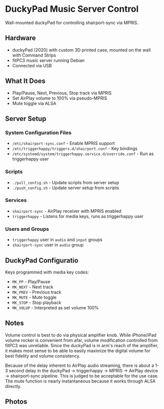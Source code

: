# DuckyPad Music Server Control

Wall-mounted duckyPad for controlling shairport-sync via MPRIS.

## Hardware

- duckyPad (2020) with custom 3D printed case, mounted on the wall with Command Strips
- fitPC3 music server running Debian
- Connected via USB

## What It Does

- Play/Pause, Next, Previous, Stop track via MPRIS
- Set AirPlay volume to 100% via pseudo-MPRIS
- Mute toggle via ALSA

## Server Setup

### System Configuration Files
- `/etc/shairport-sync.conf` - Enable MPRIS support
- `/etc/triggerhappy/triggers.d/shairport.conf` - Key bindings
- `/etc/systemd/system/triggerhappy.service.d/override.conf` - Run as triggerhappy user

### Scripts
- `./pull_config.sh` - Update scripts from server setup
- `./push_config.sh` - Update server setup from scripts

### Services
- `shairport-sync` - AirPlay receiver with MPRIS enabled
- `triggerhappy` - Listens for media keys, runs as triggerhappy user

### Users and Groups
- `triggerhappy` user in `audio` and `input` groups
- `shairport-sync` user in `audio` group

## DuckyPad Configuratio

Keys programmed with media key codes:
- `MK_PP` - Play/Pause
- `MK_NEXT` - Next track
- `MK_PREV` - Previous track
- `MK_MUTE` - Mute toggle
- `MK_STOP` - Stop playback
- `MK_VOLUP` - Interpreted as set volume 100%

## Notes

Volume control is best to do via physical amplifier knob. While iPhone/iPad volume rocker is convenient from afar, volume modification controlled from fitPC3 was unreliable. Since the duckyPad is in arm's reach of the amplifier, it makes most sense to be able to easily maximize the digital volume for best fidelity and volume consistency.

Because of the delay inherent to AirPlay audio streaming, there is about a 1-3 second delay in the duckyPad -> triggerhappy -> MPRIS -> AirPlay device -> shairport-sync pipeline. This is judged to be acceptable for the use case. The mute function is nearly instantaneous because it works through ALSA directly.

## Photos

